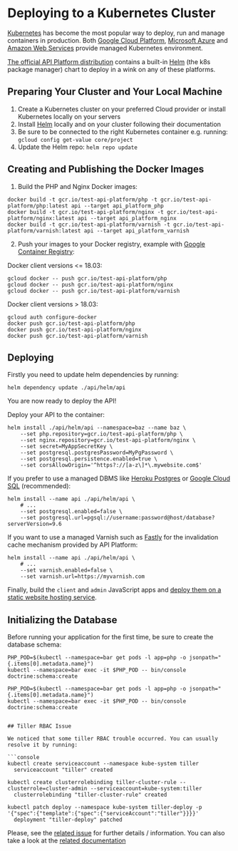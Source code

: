 # Deploying to a Kubernetes Cluster

[Kubernetes](https://kubernetes.io/) has become the most popular way to deploy, run and manage containers in production.
Both [Google Cloud Platform](https://cloud.google.com/kubernetes-engine/), [Microsoft Azure](https://azure.microsoft.com/en-us/services/container-service/kubernetes/)
and [Amazon Web Services](https://aws.amazon.com/eks/) provide managed Kubernetes environment.

[The official API Platform distribution](../distribution/index.md) contains a built-in [Helm](https://helm.sh/) (the k8s
package manager) chart to deploy in a wink on any of these platforms.

## Preparing Your Cluster and Your Local Machine

1. Create a Kubernetes cluster on your preferred Cloud provider or install Kubernetes locally on your servers
2. Install [Helm](https://helm.sh/) locally and on your cluster following their documentation
3. Be sure to be connected to the right Kubernetes container e.g. running: `gcloud config get-value core/project`
4. Update the Helm repo: `helm repo update`

## Creating and Publishing the Docker Images

1. Build the PHP and Nginx Docker images:

```console
docker build -t gcr.io/test-api-platform/php -t gcr.io/test-api-platform/php:latest api --target api_platform_php
docker build -t gcr.io/test-api-platform/nginx -t gcr.io/test-api-platform/nginx:latest api --target api_platform_nginx
docker build -t gcr.io/test-api-platform/varnish -t gcr.io/test-api-platform/varnish:latest api --target api_platform_varnish
```

2. Push your images to your Docker registry, example with [Google Container Registry](https://cloud.google.com/container-registry/):

Docker client versions <= 18.03:

```console
gcloud docker -- push gcr.io/test-api-platform/php
gcloud docker -- push gcr.io/test-api-platform/nginx
gcloud docker -- push gcr.io/test-api-platform/varnish
```

Docker client versions > 18.03:

```console
gcloud auth configure-docker
docker push gcr.io/test-api-platform/php
docker push gcr.io/test-api-platform/nginx
docker push gcr.io/test-api-platform/varnish
```

## Deploying

Firstly you need to update helm dependencies by running:

```console
helm dependency update ./api/helm/api
```

You are now ready to deploy the API!

Deploy your API to the container:

```console
helm install ./api/helm/api --namespace=baz --name baz \
    --set php.repository=gcr.io/test-api-platform/php \
    --set nginx.repository=gcr.io/test-api-platform/nginx \
    --set secret=MyAppSecretKey \
    --set postgresql.postgresPassword=MyPgPassword \
    --set postgresql.persistence.enabled=true \
    --set corsAllowOrigin='^https?://[a-z\]*\.mywebsite.com$'
```

If you prefer to use a managed DBMS like [Heroku Postgres](https://www.heroku.com/postgres) or
[Google Cloud SQL](https://cloud.google.com/sql/docs/postgres/) (recommended):

```console
helm install --name api ./api/helm/api \
    # ...
    --set postgresql.enabled=false \
    --set postgresql.url=pgsql://username:password@host/database?serverVersion=9.6
```

If you want to use a managed Varnish such as [Fastly](https://www.fastly.com) for the invalidation cache mechanism
provided by API Platform:

```console
helm install --name api ./api/helm/api \
    # ...
    --set varnish.enabled=false \
    --set varnish.url=https://myvarnish.com
```

Finally, build the `client` and `admin` JavaScript apps and [deploy them on a static
website hosting service](https://github.com/facebookincubator/create-react-app/blob/master/packages/react-scripts/template/README.md#deployment).

## Initializing the Database

Before running your application for the first time, be sure to create the database schema:

```console
PHP_POD=$(kubectl --namespace=bar get pods -l app=php -o jsonpath="{.items[0].metadata.name}")
kubectl --namespace=bar exec -it $PHP_POD -- bin/console doctrine:schema:create
```
    PHP_POD=$(kubectl --namespace=bar get pods -l app=php -o jsonpath="{.items[0].metadata.name}")
    kubectl --namespace=bar exec -it $PHP_POD -- bin/console doctrine:schema:create
```

## Tiller RBAC Issue

We noticed that some tiller RBAC trouble occurred. You can usually resolve it by running:

```console
kubectl create serviceaccount --namespace kube-system tiller
  serviceaccount "tiller" created

kubectl create clusterrolebinding tiller-cluster-rule --clusterrole=cluster-admin --serviceaccount=kube-system:tiller
  clusterrolebinding "tiller-cluster-rule" created

kubectl patch deploy --namespace kube-system tiller-deploy -p '{"spec":{"template":{"spec":{"serviceAccount":"tiller"}}}}'
  deployment "tiller-deploy" patched
```

Please, see the [related issue](https://github.com/kubernetes/helm/issues/3130) for further details / information.
You can also take a look at the [related documentation](https://github.com/kubernetes/helm/blob/master/docs/rbac.md)
